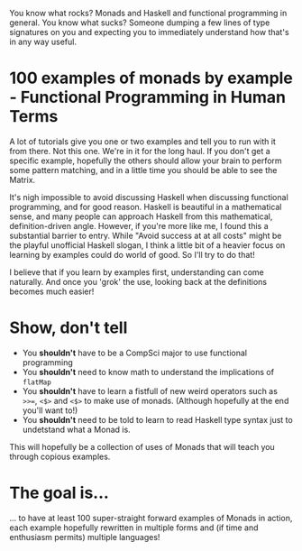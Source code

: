 You know what rocks? Monads and Haskell and functional programming in general. You know what sucks? 
Someone dumping a few lines of type signatures on you and expecting you to immediately understand how that's in any way useful.


# 100 examples of monads by example - Functional Programming in Human Terms #
A lot of tutorials give you one or two examples and tell you to run with it from there. 
Not this one. We're in it for the long haul. If you don't get a specific example, hopefully the others should 
allow your brain to perform some pattern matching, and in a little time you should be able to see the Matrix.


It's nigh impossible to avoid discussing Haskell when discussing
functional programming, and for good reason. Haskell is beautiful in a mathematical sense, and 
many people can approach Haskell from this mathematical, definition-driven angle. However, if you're more
like me, I found this a substantial barrier to entry. While 
"Avoid success at at all costs" might be the playful unofficial Haskell slogan, I think a little bit of 
a heavier focus on learning by examples could do world of good. So I'll try to do that! 

I believe that if you learn by examples first, understanding can come naturally. And once you 'grok' the use, 
looking back at the definitions becomes much easier!


# Show, don't tell

* You **shouldn't** have to be a CompSci major to use functional programming
* You **shouldn't** need to know math to understand the implications of `flatMap`
* You **shouldn't** have to learn a fistfull of new weird operators such as `>>=`, `<$>` and `<$>` to make use of monads. (Although hopefully at the end you'll want to!)
* You **shouldn't** need to be told to learn to read Haskell type syntax just to undetstand what a Monad is.

This will hopefully be a collection of uses of Monads that will teach you through copious examples. 

# The goal is...
... to have at least 100 super-straight forward examples of Monads in action, each example hopefully rewritten in multiple 
forms and (if time and enthusiasm permits) multiple languages!

